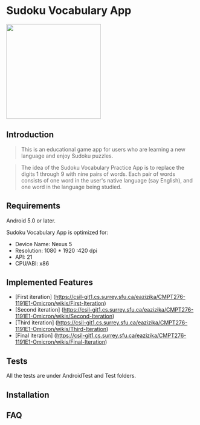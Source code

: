 # Sudoku Vocabulary App

<img src="/uploads/4865e9849dfacb383f905d5325e9c84a/new_logo.png" width="250">


## Introduction
>This is an educational game app for users who are learning a new language and enjoy Sudoku puzzles.

>The idea of the Sudoku Vocabulary Practice App is to replace the digits 1 through 9 with nine pairs of words. Each pair of words consists of one word in the user's native language (say English), and one word in the language being studied.


## Requirements
Android 5.0 or later.


Sudoku Vocabulary App is optimized for: 
* Device Name: Nexus 5
* Resolution: 1080 * 1920 :420 dpi
* API: 21
* CPU/ABI: x86

## Implemented Features
* [First iteration] (https://csil-git1.cs.surrey.sfu.ca/eazizika/CMPT276-1191E1-Omicron/wikis/First-Iteration)
* [Second iteration] (https://csil-git1.cs.surrey.sfu.ca/eazizika/CMPT276-1191E1-Omicron/wikis/Second-Iteration)
* [Third iteration] (https://csil-git1.cs.surrey.sfu.ca/eazizika/CMPT276-1191E1-Omicron/wikis/Third-Iteration)
* [Final iteration] (https://csil-git1.cs.surrey.sfu.ca/eazizika/CMPT276-1191E1-Omicron/wikis/Final-Iteration)


## Tests
All the tests are under AndroidTest and Test folders.

## Installation


## FAQ

